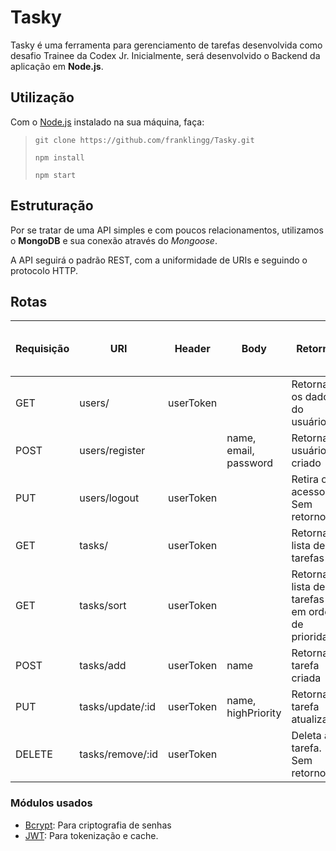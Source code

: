 
# Tasky

Tasky é uma ferramenta para gerenciamento de tarefas desenvolvida como desafio Trainee da Codex Jr.
Inicialmente, será desenvolvido o Backend da aplicação em **Node.js**.

## Utilização
Com o [Node.js](https://nodejs.org/en/) instalado na sua máquina, faça:
> `git clone https://github.com/franklingg/Tasky.git`  
>   
> `npm install`  
>   
> `npm start`  

## Estruturação
  Por se tratar de uma API simples e com poucos relacionamentos, utilizamos o **MongoDB** e sua conexão através do *Mongoose*.

  A API seguirá o padrão REST, com a uniformidade de URIs e seguindo o protocolo HTTP.
## Rotas

| Requisição | URI                   | Header    | Body                                   | Retorno                                           | HTTP Status (Success, Error) |
| ---------- | --------------------- | --------- |--------------------------------------- | ------------------------------------------------- | :--------------------------: |
| GET        | users/                | userToken |                                        | Retorna os dados do usuário                       | 200, 401                     |
| POST       | users/register        |           | name, email, password                  | Retorna o usuário criado                          | 201, 400                     |
| PUT        | users/logout          | userToken |                                        | Retira o acesso. Sem retorno.                     | 204, 401                     |
| GET        | tasks/                | userToken |                                        | Retorna a lista de tarefas                        | 200, 403                     |
| GET        | tasks/sort            | userToken |                                        | Retorna a lista de tarefas em ordem de prioridade | 200, 403                     |
| POST       | tasks/add             | userToken | name                                   | Retorna a tarefa criada                           | 201, 400                     |
| PUT        | tasks/update/:id      | userToken | name, highPriority                     | Retorna a tarefa atualizada                       | 200, 400                     |
| DELETE     | tasks/remove/:id      | userToken |                                        | Deleta a tarefa. Sem retorno                      | 204, 400                     |

### Módulos usados
  * [Bcrypt](https://www.npmjs.com/package/bcrypt): Para criptografia de senhas
  * [JWT](https://www.npmjs.com/package/jsonwebtoken): Para tokenização e cache.
